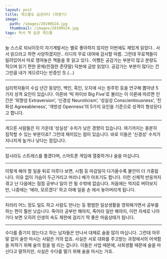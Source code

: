 ```yaml
---
layout: post
title: 게으름도 습관이다 (최명기)
image:
  path: /images/20190524.jpg
  thumbnail: /images/20190524.jpg
tags: 독서 책 습관 게으름
---
```


늘 스스로 되뇌이듯이 자기계발서는 별로 좋아하지 않지만 이번에도 재밌게 읽었다.. 사서 읽으라고 하면 사양하겠지만.. 리디의 무료 대여에 감사할 따름. 그런데 무료책들이 밀려있어서 따로 쟁여놓은 책들을 못 읽고 있다.. 어쨌든 공감가는 부분이 많고 분량도 적으며 읽기 편한 문체(친절한 존댓말) 덕분에 금방 읽었다. 공감가는 부분이 많다는 건 그만큼 내가 게으르다는 반증인 듯.(...)
<hr/>
심리학자들이 수십 년간 동양인, 백인, 흑인, 오지에 사는 원주민 등을 연구해 뽑아낸 5가지 성격 요인이 있습니다. 이른바 ‘빅 파이브 Big Five'로 불리는 이 이론에 따르면 인간은 ‘외향성 Extraversion’, ‘신경성 Neuroticism’, ‘성실성 Conscientiousness’, ‘친화성 Agreeableness’, ‘개방성 Openness'의 5가지 요인을 기준으로 성격이 형성된다고 합니다.
<hr/>
게으른 사람들은 이 가운데 ‘성실성’ 수치가 낮은 경향이 있습니다. 여기까지는 충분히 짐작할 수 있는 부분이죠? 그런데 재미있는 점이 있습니다. 바로 이들은 ‘신경성’ 수치가 지나치게 높거나 낮다는 점입니다.
<hr/>
잠시라도 스트레스를 풀겠다며, 스마트폰 게임에 열중하거나 술을 마십니다.
<hr/>
이렇게 해야 할 일을 뒤로 미루다 보면, 시험 등 마감일이 다가올수록 불안이 더 가중됩니다. 이유 없이 가슴이 두근거리고 머리나 배가 아프기도 합니다. 이런 신체적 반응까지 겪고 난 다음에는 점점 공부나 일이 안 될 수밖에 없습니다. 처음에는 억지로 버텨보지만, 나중에는 ‘에라, 모르겠다’ 하고 아예 일을 손 에서 놓아버리게 됩니다.
<hr/>
차라리 어느 정도 일도 하고 사람도 만나는 등 평범한 일상생활을 영위해가면서 공부를 하는 편이 훨씬 낫습니다. 죽어라 공부만 해야지, 죽어라 일만 해야지, 이런 자세로 나아가다 보면 오히려 인생의 속도 제한에 걸리기 딱 좋은 마음상태가 됩니다.
<hr/>
수다를 즐기지 않는다고 하는 남자들은 만나서 대체로 술을 많이 마십니다. 그런데 아무 말 없이 술만 마시는 사람은 거의 없죠. 사실은 서로 대화를 주고받는 과정에서의 어색함을 피하기 위해 술의 힘을 빌 리는 겁니다. 이들은 사업 때문에, 사회생활 때문에 술을 마신다고 말하지만, 사실은 수다를 떨기 위해 술을 마시는 거죠.